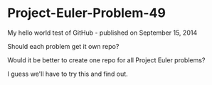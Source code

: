 Project-Euler-Problem-49
========================

My hello world test of GitHub - published on September 15, 2014

Should each problem get it own repo?

Would it be better to create one repo for all Project Euler problems?

I guess we'll have to try this and find out.

